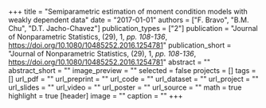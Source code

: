 +++
title = "Semiparametric estimation of moment condition models with weakly dependent data"
date = "2017-01-01"
authors = ["F. Bravo", "B.M. Chu", "D.T. Jacho-Chavez"]
publication_types = ["2"]
publication = "Journal of Nonparametric Statistics, (29), 1, _pp. 108-136_, https://doi.org/10.1080/10485252.2016.1254781"
publication_short = "Journal of Nonparametric Statistics, (29), 1, _pp. 108-136_, https://doi.org/10.1080/10485252.2016.1254781"
abstract = ""
abstract_short = ""
image_preview = ""
selected = false
projects = []
tags = []
url_pdf = ""
url_preprint = ""
url_code = ""
url_dataset = ""
url_project = ""
url_slides = ""
url_video = ""
url_poster = ""
url_source = ""
math = true
highlight = true
[header]
image = ""
caption = ""
+++
